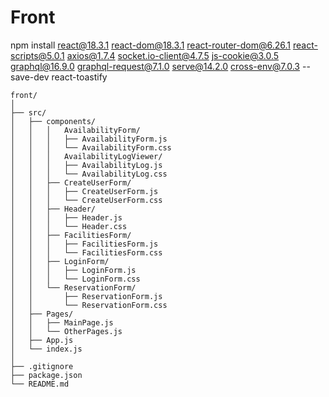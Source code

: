# Front

npm install react@18.3.1 react-dom@18.3.1 react-router-dom@6.26.1 react-scripts@5.0.1 axios@1.7.4 socket.io-client@4.7.5 js-cookie@3.0.5 graphql@16.9.0 graphql-request@7.1.0 serve@14.2.0 cross-env@7.0.3 --save-dev react-toastify




```plaintext
front/
│
├── src/
│   ├── components/
│   │   │   AvailabilityForm/
│   │   │   ├── AvailabilityForm.js
│   │   │   └── AvailabilityForm.css
│   │   │   AvailabilityLogViewer/
│   │   │   ├── AvailabilityLog.js
│   │   │   └── AvailabilityLog.css
│   │   ├── CreateUserForm/
│   │   │   ├── CreateUserForm.js
│   │   │   └── CreateUserForm.css
│   │   ├── Header/
│   │   │   ├── Header.js
│   │   │   └── Header.css
│   │   ├── FacilitiesForm/
│   │   │   ├── FacilitiesForm.js
│   │   │   └── FacilitiesForm.css
│   │   ├── LoginForm/
│   │   │   ├── LoginForm.js
│   │   │   └── LoginForm.css
│   │   └── ReservationForm/
│   │       ├── ReservationForm.js
│   │       └── ReservationForm.css
│   ├── Pages/
│   │   ├── MainPage.js
│   │   └── OtherPages.js
│   ├── App.js
│   └── index.js
│
├── .gitignore
├── package.json
└── README.md
